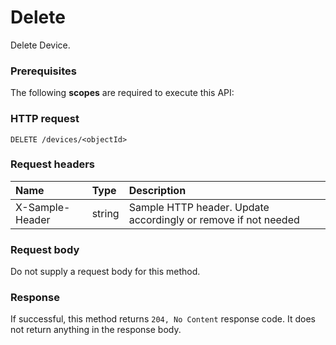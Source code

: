 # Delete

Delete Device.
### Prerequisites
The following **scopes** are required to execute this API: 
### HTTP request
<!-- { "blockType": "ignored" } -->
```http
DELETE /devices/<objectId>

```
### Request headers
| Name       | Type | Description|
|:---------------|:--------|:----------|
| X-Sample-Header  | string  | Sample HTTP header. Update accordingly or remove if not needed|

### Request body
Do not supply a request body for this method.


### Response
If successful, this method returns `204, No Content` response code. It does not return anything in the response body.


<!-- uuid: a5503093-5b83-4e7a-96f9-459c6066581c
2015-10-19 09:02:12 UTC -->
<!-- {
  "type": "#page.annotation",
  "description": "Delete",
  "keywords": "",
  "section": "documentation",
  "tocPath": ""
}-->